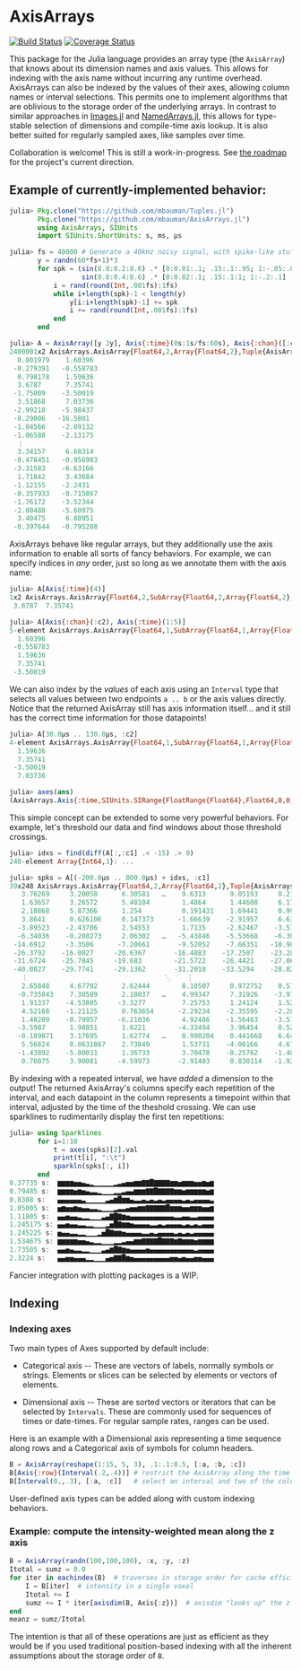 # AxisArrays

[![Build Status](https://travis-ci.org/mbauman/AxisArrays.jl.svg?branch=master)](https://travis-ci.org/mbauman/AxisArrays.jl) [![Coverage Status](https://coveralls.io/repos/mbauman/AxisArrays.jl/badge.svg?branch=master)](https://coveralls.io/r/mbauman/AxisArrays.jl?branch=master)

This package for the Julia language provides an array type (the `AxisArray`) that knows about its dimension names and axis values.
This allows for indexing with the axis name without incurring any runtime overhead.
AxisArrays can also be indexed by the values of their axes, allowing column names or interval selections.
This permits one to implement algorithms that are oblivious to the storage order of the underlying arrays.
In contrast to similar approaches in [Images.jl](https://github.com/timholy/Images.jl) and [NamedArrays.jl](https://github.com/davidavdav/NamedArrays), this allows for type-stable selection of dimensions and compile-time axis lookup.  It is also better suited for regularly sampled axes, like samples over time.

Collaboration is welcome! This is still a work-in-progress. See [the roadmap](https://github.com/mbauman/AxisArrays.jl/issues/7) for the project's current direction.

## Example of currently-implemented behavior:

```julia
julia> Pkg.clone("https://github.com/mbauman/Tuples.jl")
       Pkg.clone("https://github.com/mbauman/AxisArrays.jl")
       using AxisArrays, SIUnits
       import SIUnits.ShortUnits: s, ms, µs

julia> fs = 40000 # Generate a 40kHz noisy signal, with spike-like stuff added for testing
       y = randn(60*fs+1)*3
       for spk = (sin(0.8:0.2:8.6) .* [0:0.01:.1; .15:.1:.95; 1:-.05:.05]   .* 50,
                  sin(0.8:0.4:8.6) .* [0:0.02:.1; .15:.1:1; 1:-.2:.1] .* 50)
           i = rand(round(Int,.001fs):1fs)
           while i+length(spk)-1 < length(y)
               y[i:i+length(spk)-1] += spk
               i += rand(round(Int,.001fs):1fs)
           end
       end

julia> A = AxisArray([y 2y], Axis{:time}(0s:1s/fs:60s), Axis{:chan}([:c1, :c2]))
2400001x2 AxisArrays.AxisArray{Float64,2,Array{Float64,2},Tuple{AxisArrays.Axis{:time,SIUnits.SIRange{FloatRange{Float64},Float64,0,0,1,0,0,0,0,0,0}},AxisArrays.Axis{:chan,Array{Symbol,1}}}}:
  0.801979    1.60396
 -0.279391   -0.558783
  0.798178    1.59636
  3.6787      7.35741
 -1.75009    -3.50019
  3.51868     7.03736
 -2.99218    -5.98437
 -8.29006   -16.5801
 -1.04566    -2.09132
 -1.06588    -2.13175
  ⋮
  3.34157     6.68314
 -0.478451   -0.956903
 -3.31583    -6.63166
  1.71842     3.43684
 -1.12155    -2.2431
 -0.357933   -0.715867
 -1.76172    -3.52344
 -2.80488    -5.60975
  3.40475     6.80951
 -0.397644   -0.795288
 ```
 
AxisArrays behave like regular arrays, but they additionally use the axis
information to enable all sorts of fancy behaviors. For example, we can specify
indices in *any* order, just so long as we annotate them with the axis name:

```jl
julia> A[Axis{:time}(4)]
1x2 AxisArrays.AxisArray{Float64,2,SubArray{Float64,2,Array{Float64,2},Tuple{UnitRange{Int64},Colon},2},Tuple{AxisArrays.Axis{:time,SIUnits.SIRange{FloatRange{Float64},Float64,0,0,1,0,0,0,0,0,0}},AxisArrays.Axis{:chan,Array{Symbol,1}}}}:
 3.6787  7.35741

julia> A[Axis{:chan}(:c2), Axis{:time}(1:5)]
5-element AxisArrays.AxisArray{Float64,1,SubArray{Float64,1,Array{Float64,2},Tuple{UnitRange{Int64},Int64},2},Tuple{AxisArrays.Axis{:time,SIUnits.SIRange{FloatRange{Float64},Float64,0,0,1,0,0,0,0,0,0}}}}:
  1.60396
 -0.558783
  1.59636
  7.35741
 -3.50019
```

We can also index by the *values* of each axis using an `Interval` type that
selects all values between two endpoints `a .. b` or the axis values directly.
Notice that the returned AxisArray still has axis information itself... and it
still has the correct time information for those datapoints!

```jl
julia> A[30.0µs .. 130.0µs, :c2]
4-element AxisArrays.AxisArray{Float64,1,SubArray{Float64,1,Array{Float64,2},Tuple{UnitRange{Int64},Int64},2},Tuple{AxisArrays.Axis{:time,SIUnits.SIRange{FloatRange{Float64},Float64,0,0,1,0,0,0,0,0,0}}}}:
  1.59636
  7.35741
 -3.50019
  7.03736

julia> axes(ans)
(AxisArrays.Axis{:time,SIUnits.SIRange{FloatRange{Float64},Float64,0,0,1,0,0,0,0,0,0}}(5.0e-5 s:2.5e-5 s:0.000125 s),)
```

This simple concept can be extended to some very powerful behaviors. For
example, let's threshold our data and find windows about those threshold
crossings.

```jl
julia> idxs = find(diff(A[:,:c1] .< -15) .> 0)
248-element Array{Int64,1}: ...

julia> spks = A[(-200.0µs .. 800.0µs) + idxs, :c1]
39x248 AxisArrays.AxisArray{Float64,2,Array{Float64,2},Tuple{AxisArrays.Axis{:time_sub,SIUnits.SIRange{FloatRange{Float64},Float64,0,0,1,0,0,0,0,0,0}},AxisArrays.Axis{:time_rep,Array{SIUnits.SIQuantity{Float64,0,0,1,0,0,0,0,0,0},1}}}}:
   3.76269     3.20058      6.30581   …    9.6313      9.05193     0.214391
   1.63657     3.26572      5.48104        1.4864      1.44608     6.1742
   2.18868     5.87366      1.254          0.191431    1.69441     0.998004
   3.8641      0.626106     0.147373      -1.66639    -2.91957     6.63631
  -3.89523    -2.43706      2.54553        1.7135     -2.62467    -3.57186
  -6.34036    -0.208273     2.06302   …   -5.43846    -5.53668    -6.3077
 -14.6912     -3.3506      -7.20661       -9.52052    -7.66351   -10.9802
 -26.3792    -16.0027     -20.6367       -16.4083    -17.2507    -23.289
 -31.6724    -25.7845     -19.683        -21.5722    -26.4421    -27.0657
 -40.0827    -29.7741     -29.1362       -31.2018    -33.5294    -28.8294
   ⋮                                  ⋱    ⋮
   2.65848     4.67792      2.62444        8.10507     0.972752    0.57176
  -0.735043    7.30589      2.10037   …    4.99347     7.31926    -3.97361
   1.91337    -4.53805     -3.3277         7.25753     1.24124     1.52025
   4.52168    -1.21125      0.763654      -2.29234    -2.35595    -2.28334
   1.48209    -0.79957     -6.21036        4.92486    -1.56463    -3.57588
  -3.5987      1.98851      1.0221        -4.33494     3.96454     0.522113
  -0.109871    3.17695      1.62774   …    0.998204    0.441668    6.64595
   5.56824     0.0631867    2.73849        1.53731    -4.08166     4.67527
  -1.43892    -5.00031      1.36733        3.70478    -0.25762    -1.40656
   0.76075     3.90081     -4.59973       -2.91403     0.830114   -1.92139
```

By indexing with a repeated interval, we have *added* a dimension to the
output! The returned AxisArray's columns specify each repetition of the
interval, and each datapoint in the column represents a timepoint within that
interval, adjusted by the time of the theshold crossing. We can use sparklines
to rudimentarily display the first ten repetitions:

```jl
julia> using Sparklines
       for i=1:10
           t = axes(spks)[2].val
           print(t[i], ":\t")
           sparkln(spks[:, i])
       end
0.37735 s:	▆▆▆▆▅▅▄▃▂▁▁▁▁▁▂▃▄▅▅▆▆▇▇█▇▇▇▇▆▆▅▆▆▆▅▅▆▅▆
0.79485 s:	▆▆▆▆▅▆▅▄▃▃▂▁▁▁▂▂▃▄▄▆▆▆▇▇█▇▇▇▇▆▆▅▆▆▆▆▆▅▆
0.8388 s:	▄▄▄▄▄▄▃▁▁▁▁▁▃▄▆█▆▆▄▃▃▄▃▄▃▄▃▄▄▄▄▃▄▃▄▄▄▄▃
1.05005 s:	▅▆▅▅▆▅▄▄▃▃▂▁▁▁▂▃▃▄▅▅▆▆▇▇▇▇▇█▆▆▆▅▅▆▆▆▅▅▆
1.11805 s:	▄▄▅▄▄▃▂▂▁▁▁▃▄▇█▇▆▅▄▄▄▄▄▄▄▄▄▄▄▃▃▄▄▃▃▄▄▄▄
1.245175 s:	▄▄▅▄▄▃▃▂▂▁▁▁▂▅█▇▆▆▅▄▄▄▄▃▃▄▃▄▄▄▄▃▄▃▄▃▄▄▄
1.245225 s:	▅▄▄▃▃▂▂▁▁▁▂▅█▇▆▆▅▄▄▄▄▃▃▄▃▄▄▄▄▃▄▃▄▃▄▄▄▄▄
1.534675 s:	▆▆▆▆▆▅▅▄▃▂▂▁▁▁▂▂▃▄▄▆▆▇▇▇▇█▇▇▇▆▇▆▆▆▅▆▆▆▆
1.73505 s:	▄▄▅▄▃▃▂▂▁▁▁▃▄▆█▇▆▅▄▄▄▄▅▄▄▄▄▄▄▄▄▄▄▄▃▄▄▄▄
2.3224 s:	▄▄▅▅▄▄▄▂▂▁▁▁▄▅▇▇█▆▅▄▄▄▄▄▄▄▄▄▅▅▄▅▄▄▅▅▄▄▄
```

Fancier integration with plotting packages is a WIP.

## Indexing

### Indexing axes

Two main types of Axes supported by default include:

* Categorical axis -- These are vectors of labels, normally symbols or
  strings. Elements or slices can be selected by elements or vectors
  of elements.

* Dimensional axis -- These are sorted vectors or iterators that can
  be selected by `Intervals`. These are commonly used for sequences of
  times or date-times. For regular sample rates, ranges can be used.

Here is an example with a Dimensional axis representing a time
sequence along rows and a Categorical axis of symbols for column
headers.

```julia
B = AxisArray(reshape(1:15, 5, 3), .1:.1:0.5, [:a, :b, :c])
B[Axis{:row}(Interval(.2,.4))] # restrict the AxisArray along the time axis
B[Interval(0.,.3), [:a, :c]]   # select an interval and two of the columns
```

User-defined axis types can be added along with custom indexing
behaviors.

### Example: compute the intensity-weighted mean along the z axis
```julia
B = AxisArray(randn(100,100,100), :x, :y, :z)
Itotal = sumz = 0.0
for iter in eachindex(B)  # traverses in storage order for cache efficiency
    I = B[iter]  # intensity in a single voxel
    Itotal += I
    sumz += I * iter[axisdim(B, Axis{:z})]  # axisdim "looks up" the z dimension
end
meanz = sumz/Itotal
```

The intention is that all of these operations are just as efficient as they would be if you used traditional position-based indexing with all the inherent assumptions about the storage order of `B`.
